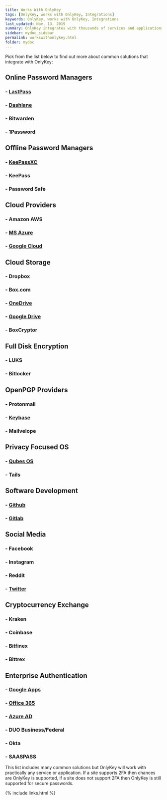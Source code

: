 ```yaml
---
title: Works With OnlyKey
tags: [OnlyKey, works with OnlyKey, Integrations]
keywords: OnlyKey, works with OnlyKey, Integrations
last_updated: Nov, 13, 2019
summary: OnlyKey integrates with thousands of services and applications
sidebar: mydoc_sidebar
permalink: workswithonlykey.html
folder: mydoc
---
```


Pick from the list below to find out more about common solutions that integrate with OnlyKey:

## Online Password Managers
### - [LastPass](https://onlykey.io/pages/secure-lastpass-with-onlykey)
### - [Dashlane](https://onlykey.io/pages/secure-dashlane-with-onlykey)
### - Bitwarden
### - 1Password

## Offline Password Managers
### - [KeePassXC](https://onlykey.io/pages/securing-keepassxc-with-onlykey)
### - KeePass
### - Password Safe

## Cloud Providers
### - Amazon AWS
### - [MS Azure](https://onlykey.io/pages/securing-azure-ad-and-office-365-with-onlykey)
### - [Google Cloud](https://onlykey.io/pages/secure-google-apps-with-onlykey)


## Cloud Storage
### - Dropbox
### - Box.com
### - [OneDrive](https://onlykey.io/pages/securing-azure-ad-and-office-365-with-onlykey)
### - [Google Drive](https://onlykey.io/pages/secure-google-apps-with-onlykey)
### - BoxCryptor

## Full Disk Encryption
### - LUKS
### - Bitlocker

## OpenPGP Providers
### - Protonmail
### - [Keybase](https://www.youtube.com/watch?v=TluqGOwyxyk)
### - Mailvelope

## Privacy Focused OS
### - [Qubes OS](https://docs.crp.to/qubes.html)
### - Tails

## Software Development
### - [Github](https://onlykey.io/pages/secure-github-and-gitlab-accounts-with-onlykey-2)
### - [Gitlab](https://onlykey.io/pages/secure-github-and-gitlab-accounts-with-onlykey-2)

## Social Media
### - Facebook
### - Instagram
### - Reddit
### - [Twitter](https://www.youtube.com/watch?v=CBDKx2_br3g)

## Cryptocurrency Exchange
### - Kraken
### - Coinbase
### - Bitfinex
### - Bittrex

## Enterprise Authentication
### - [Google Apps](https://onlykey.io/pages/secure-google-apps-with-onlykey)
### - [Office 365](https://onlykey.io/pages/securing-azure-ad-and-office-365-with-onlykey)
### - [Azure AD](https://onlykey.io/pages/securing-azure-ad-and-office-365-with-onlykey)
### - DUO Business/Federal
### - Okta
### - SAASPASS

This list includes many common solutions but OnlyKey will work with practically any service or application. If a site supports 2FA then chances are OnlyKey is supported, if a site does not support 2FA then OnlyKey is still supported for secure passwords.

{% include links.html %}
